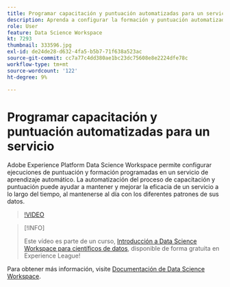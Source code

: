 ```yaml
---
title: Programar capacitación y puntuación automatizadas para un servicio
description: Aprenda a configurar la formación y puntuación automatizadas para un servicio en Data Science Workspace.
role: User
feature: Data Science Workspace
kt: 7293
thumbnail: 333596.jpg
exl-id: de24de28-d632-4fa5-b5b7-71f638a523ac
source-git-commit: cc7a77c4dd380ae1bc23dc75608e8e2224dfe78c
workflow-type: tm+mt
source-wordcount: '122'
ht-degree: 9%

---
```


# Programar capacitación y puntuación automatizadas para un servicio

Adobe Experience Platform Data Science Workspace permite configurar ejecuciones de puntuación y formación programadas en un servicio de aprendizaje automático. La automatización del proceso de capacitación y puntuación puede ayudar a mantener y mejorar la eficacia de un servicio a lo largo del tiempo, al mantenerse al día con los diferentes patrones de sus datos.

>[!VIDEO](https://video.tv.adobe.com/v/333596?quality=12&learn=on)

>[!INFO]
>
> Este vídeo es parte de un curso, [Introducción a Data Science Workspace para científicos de datos](https://experienceleague.adobe.com/?recommended=ExperiencePlatform-U-1-2021.1.dsw), disponible de forma gratuita en Experience League!

Para obtener más información, visite [Documentación de Data Science Workspace](https://experienceleague.adobe.com/docs/experience-platform/data-science-workspace/home.html?lang=es).